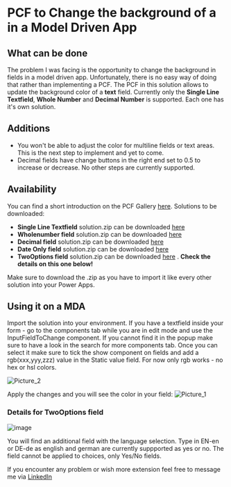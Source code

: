 # PCF to Change the background of a in a Model Driven App
## What can be done ##
The problem I was facing is the opportunity to change the background in fields in a model driven app. Unfortunately, there is no easy way of doing that rather than implementing a PCF.
The PCF in this solution allows to update the background color of a **text** field. Currently only the **Single Line Textfield**, **Whole Number** and **Decimal Number** is supported. Each one has it's own solution.

## Additions ##
- You won't be able to adjust the color for multiline fields or text areas. This is the next step to implement and yet to come.
- Decimal fields have change buttons in the right end set to 0.5 to increase or decrease. No other steps are currently supported. 

## Availability ##
You can find a short introduction on the PCF Gallery [here](https://pcf.gallery/pcf-mda-background-change-textfield/).
Solutions to be downloaded:
- **Single Line Textfield** solution.zip can be downloaded [here](https://github.com/LucasHahne/PCF-MDA-Background-Control/tree/main/ColorChangerPCFTextInput/)
- **Wholenumber field** solution.zip can be downloaded [here](https://github.com/LucasHahne/PCF-MDA-Background-Control/tree/main/ColorChangerPCFNumberInput/solution)
- **Decimal field** solution.zip can be downloaded [here](https://github.com/LucasHahne/PCF-MDA-Background-Control/tree/main/ColorChangerPCFDecimalInput/solution)
- **Date Only field** solution.zip can be downloaded [here](https://github.com/LucasHahne/PCF-MDA-Background-Control/tree/main/ColorChangerPCFDateOnlyInput/bin/Debug)
- **TwoOptions field** solution.zip can be downloaded [here](https://github.com/LucasHahne/PCF-MDA-Background-Control/blob/main/ColorChangerPCFTwoOptionsInput/InputFieldTwoOptionsToChange.zip) . **Check the details on this one below!**

Make sure to download the .zip as you have to import it like every other solution into your Power Apps.

## Using it on a MDA ##
Import the solution into your environment.
If you have a textfield inside your form - go to the components tab while you are in edit mode and use the InputFieldToChange component.
If you cannot find it in the popup make sure to have a look in the search for more components tab.
Once you can select it make sure to tick the show component on fields and add a rgb(xxx,yyy,zzz) value in the Static value field.
For now only rgb works - no hex or hsl colors.

![Picture_2](https://github.com/LucasHahne/PCF-MDA-Background-Control/assets/63300977/34a43c75-69df-41fa-aa88-5f983c5bb53a)

Apply the changes and you will see the color in your field:
![Picture_1](https://github.com/LucasHahne/PCF-MDA-Background-Control/assets/63300977/5b529fff-e0ce-4fcd-b1be-04aec2931fdf)

### Details for TwoOptions field
![image](https://github.com/LucasHahne/PCF-MDA-Background-Control/assets/63300977/ce52a081-db8a-4baa-b23b-36a432755403)

You will find an additional field with the language selection. Type in EN-en or DE-de as english and german are currently suppported as yes or no.
The field cannot be applied to choices, only Yes/No fields.


If you encounter any problem or wish more extension feel free to message me via [LinkedIn](https://www.linkedin.com/in/lucas-hahne/?locale=en_US)
